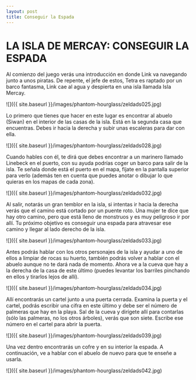 ```yaml
---
layout: post
title: Conseguir la Espada
---
```


# LA ISLA DE MERCAY: CONSEGUIR LA ESPADA

Al comienzo del juego verás una introducción en donde Link va navegando junto a unos piratas. De repente, el jefe de estos, Tetra es raptado por un barco fantasma, Link cae al agua y despierta en una isla llamada Isla Mercay.

![]({{ site.baseurl }}/images/phantom-hourglass/zeldads025.jpg)

Lo primero que tienes que hacer en este lugar es encontrar al abuelo (Siwan) en el interior de las casas de la isla. Está en la segunda casa que encuentras. Debes ir hacia la derecha y subir unas escaleras para dar con ella.

![]({{ site.baseurl }}/images/phantom-hourglass/zeldads028.jpg)

Cuando hables con él, te dirá que debes encontrar a un marinero llamado Linebeck en el puerto, con su ayuda podrías coger un barco para salir de la isla. Te señala donde está el puerto en el mapa, fíjate en la pantalla superior para verlo (además ten en cuenta que puedes anotar o dibujar lo que quieras en los mapas de cada zona).

![]({{ site.baseurl }}/images/phantom-hourglass/zeldads032.jpg)

Al salir, notarás un gran temblor en la isla, si intentas ir hacia la derecha verás que el camino está cortado por un puente roto. Una mujer te dice que hay otro camino, pero que está lleno de monstruos y es muy peligroso ir por allí. Tu próximo objetivo es conseguir una espada para atravesar ese camino y llegar al lado derecho de la isla.

![]({{ site.baseurl }}/images/phantom-hourglass/zeldads033.jpg)

Antes podrás hablar con los otros personajes de la isla y ayudar a uno de ellos a limpiar de rocas su huerto, también podrás volver a hablar con el abuelo aunque no te dará nada de momento. Ahora ve a la cueva que hay a la derecha de la casa de este último (puedes levantar los barriles pinchando en ellos y tirarlos lejos de allí).

![]({{ site.baseurl }}/images/phantom-hourglass/zeldads034.jpg)

Allí encontrarás un cartel junto a una puerta cerrada. Examina la puerta y el cartel, podrás escribir una cifra en este último y debe ser el número de palmeras que hay en la playa. Sal de la cueva y dirígete allí para contarlas (sólo las palmeras, no los otros árboles), verás que son siete. Escribe ese número en el cartel para abrir la puerta.

![]({{ site.baseurl }}/images/phantom-hourglass/zeldads039.jpg)

Una vez dentro encontrarás un cofre y en su interior la espada. A continuación, ve a hablar con el abuelo de nuevo para que te enseñe a usarla.

![]({{ site.baseurl }}/images/phantom-hourglass/zeldads042.jpg)